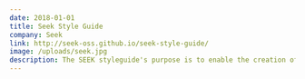 ```yaml
---
date: 2018-01-01
title: Seek Style Guide
company: Seek
link: http://seek-oss.github.io/seek-style-guide/
image: /uploads/seek.jpg
description: The SEEK styleguide's purpose is to enable the creation of content that will assist our users to complete tasks easily and hopefully enjoy the experience.
---
```

